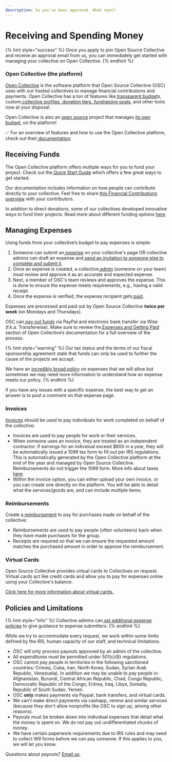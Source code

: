 ```yaml
---
description: So you've been approved. What next?
---
```


# Receiving and Spending Money

{% hint style="success" %}
Once you apply to join Open Source Collective and receive an approval email from us, you can immediately get started with managing your collective on Open Collective.&#x20;
{% endhint %}

### Open Collective (the platform) <a href="#docs-internal-guid-93351402-7fff-eb72-4817-b23d01650052" id="docs-internal-guid-93351402-7fff-eb72-4817-b23d01650052"></a>

[Open Collective](https://opencollective.com/) is the software platform that Open Source Collective (OSC) uses with our hosted collectives to manage financial contributions and payments. Open Collective has a ton of features like[ transparent budget](https://docs.opencollective.com/help/collectives/budget)s, custom[ collective profiles](https://docs.opencollective.com/help/collectives/customize-collective),[ donation tiers, fundraising goals](https://docs.opencollective.com/help/collectives/tiers-goals), and other tools now at your disposal.

Open Collective is also an [open source](https://github.com/opencollective) project that manages [its own budget](https://opencollective.com/opencollective#category-ABOUT), on the platform!

✅ For an overview of features and how to use the Open Collective platform, check out their[ documentation](https://docs.opencollective.com).&#x20;

## Receiving Funds <a href="#docs-internal-guid-9d3d88de-7fff-93ac-a041-9317b46b3b12" id="docs-internal-guid-9d3d88de-7fff-93ac-a041-9317b46b3b12"></a>

The Open Collective platform offers multiple ways for you to fund your project. Check out the[ Quick Start Guide](https://docs.opencollective.com/help/collectives/quick-start-guide) which offers a few great ways to get started.

Our documentation includes information on how people can contribute directly to your collective. Feel free to share [this Financial Contributions overview](supporting-projects/) with your contributors.

In addition to direct donations, some of our collectives developed innovative ways to fund their projects. Read more about different funding options [here](https://docs.opencollective.com/help/collectives/funding-options).

## Managing Expenses&#x20;

Using funds from your collective’s budget to pay expenses is simple:

1. Someone can submit an[ expense](https://docs.opencollective.com/help/expenses-and-getting-paid/submitting-expenses) on your collective's page OR collective admins can draft an expense and[ send an invitation to someone else to complete and submit it](https://docs.opencollective.com/help/expenses-and-getting-paid/submitting-expenses#inviting-a-third-party-to-submit-an-expense).
2. Once an expense is created, a collective[ admin](https://docs.opencollective.com/help/collectives/core-contributors#roles) (someone on your team) must review and approve it as an accurate and expected expense.
3. Next, a member of OSC's team reviews and approves the expense. This is done to ensure the expense meets requirements, e.g., having a valid receipt.
4. Once the expense is verified, the expense recipient gets[ paid](https://docs.opencollective.com/help/fiscal-hosts/payouts#what-payment-methods-do-you-support-for-withdrawals).

Expenses are processed and paid out by Open Source Collective **twice per week** (on Mondays and Thursdays).

OSC can[ pay out funds](https://docs.opencollective.com/help/expenses-and-getting-paid/expenses#by-what-method-can-i-get-paid) via PayPal and electronic bank transfer via Wise (f.k.a. Transferwise). Make sure to review the[ Expenses and Getting Paid](https://docs.opencollective.com/help/expenses-and-getting-paid/expenses) section of Open Collective’s documentation for a full overview of the process.

{% hint style="warning" %}
Our tax status and the terms of our fiscal sponsorship agreement state that funds can only be used to further the cause of the projects we accept.&#x20;

We have an [incredibly broad policy](basics.md#limitations) on expenses that we will allow but sometimes we may need more information to understand how an expense meets our policy.&#x20;
{% endhint %}

If you have any issues with a specific expense, the best way to get an answer is to post a comment on that expense page.

### Invoices

[Invoices](https://docs.opencollective.com/help/expenses-and-getting-paid/submitting-expenses#invoices) should be used to pay individuals for work completed on behalf of the collective:

* Invoices are used to pay people for work or their services.
* When someone uses an invoice, they are treated as an independent contractor. If earnings for an individual exceed $600 in a year, they will be automatically issued a 1099 tax form to fill out per IRS regulations. This is automatically generated by the Open Collective platform at the end of the year and managed by Open Source Collective. Reimbursements do not trigger the 1099 form. More info about taxes[ here](https://docs.opencollective.com/help/expenses-and-getting-paid/tax-information).
* Within the invoice option, you can either upload your own invoice, or you can create one directly on the platform. You will be able to detail what the services/goods are, and can include multiple items.

### Reimbursements

Create a[ reimbursement](https://docs.opencollective.com/help/expenses-and-getting-paid/submitting-expenses#reimbursements) to pay for purchases made on behalf of the collective:

* Reimbursements are used to pay people (often volunteers) back when they have made purchases for the group.
* Receipts are required so that we can ensure the requested amount matches the purchased amount in order to approve the reimbursement.

### Virtual Cards

Open Source Collective provides virtual cards to Collectives on request. Virtual cards act like credit cards and allow you to pay for expenses online using your Collective's balance.&#x20;

[Click here for more information about virtual cards.](../what-we-offer/virtual-cards.md)

## Policies and Limitations

{% hint style="info" %}
Collective admins can[ set additional expense policies](https://docs.opencollective.com/help/collectives/expense-policy) to give guidance to expense submitters.
{% endhint %}

While we try to accommodate every request, we work within some limits defined by the IRS, human capacity of our staff, and technical limitations.

* OSC will only process payouts approved by an admin of the collective.
* All expenditures must be permitted under 501(c)(6) regulations.
* OSC cannot pay people in territories in the following sanctioned countries: Crimea, Cuba, Iran, North Korea, Sudan, Syrian Arab Republic, Venezuela). In addition we may be unable to pay people in: Afghanistan, Burundi, Central African Republic, Chad, Congo Republic, Democratic Republic of the Congo, Eritrea, Iraq, Libya, Somalia, Republic of South Sudan, Yemen.
* OSC **only** makes payments via Paypal, bank transfers, and virtual cards.&#x20;
* We can't make direct payments via cashapp, venmo and similar services (because they don't allow nonprofits like OSC to sign up, among other reasons).
* Payouts must be broken down into individual expenses that detail what the money is spent on. We do not pay out undifferentiated chunks of money.
* We have certain paperwork requirements due to IRS rules and may need to collect W9 forms before we can pay someone. If this applies to you, we will let you know.

Questions about payouts? [Email us](../about/contact.md).

